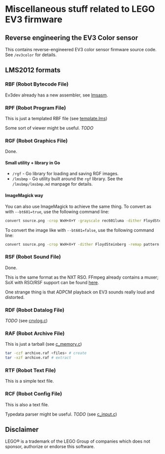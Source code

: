# Miscellaneous stuff related to LEGO EV3 firmware

## Reverse engineering the EV3 Color sensor

This contains reverse-engineered EV3 color sensor firmware source code. See `/ev3color` for details.

## LMS2012 formats

### RBF (Robot Bytecode File)

Ev3dev already has a new assembler, see [lmsasm](https://github.com/ev3dev/lmsasm/).

### RPF (Robot Program File)

This is just a templated RBF file (see [template.lms](https://github.com/mindboards/ev3sources-xtended/blob/master/ev3sources/lms2012/lmssrc/Brick%20Program/template.lms))

Some sort of viewer might be useful. *TODO*

### RGF (Robot Graphics File)

Done.

#### Small utility + library in Go
- `/rgf` - Go library for loading and saving RGF images.
- `/lmsbmp` - Go utility built around the `rgf` library. See the `/lmsbmp/lmsbmp.md` manpage for details.

#### ImageMagick way
You can also use ImageMagick to achieve the same thing. To convert as with `--bt601=true`, use the following command line:
```sh
convert source.png -crop WxH+X+Y -grayscale rec601luma -dither FloydSteinberg -remap pattern:gray50 destination.rgf
```

To convert the image like with `--bt601=false`, use the following command line:
```sh
convert source.png -crop WxH+X+Y -dither FloydSteinberg -remap pattern:gray50 destination.rgf
```

### RSF (Robot Sound File)

Done.

This is the same format as the NXT RSO. FFmpeg already contains a muxer; SoX with RSO/RSF support can be found [here](http://github.com/jakubvanek/sox-rsf).

One strange thing is that ADPCM playback on EV3 sounds really loud and distorted.

### RDF (Robot Datalog File)

*TODO* (see [cnvlog.c](https://github.com/mindboards/ev3sources-xtended/blob/master/ev3sources/lms2012/lmssrc/adk/cnvlog/cnvlog.c))

### RAF (Robot Archive File)

This is just a tarball (see [c_memory.c](https://github.com/mindboards/ev3sources-xtended/blob/b32a23625be02eb22f23ac45d2ef3bd4a2a9173f/ev3sources/lms2012/c_memory/source/c_memory.c#L4646))

```sh
tar -czf archive.raf <files> # create
tar -xzf archive.raf # extract
```

### RTF (Robot Text File)

This is a simple text file.

### RCF (Robot Config File)

This is also a text file.

Typedata parser might be useful. *TODO* (see [c_input.c](https://github.com/mindboards/ev3sources-xtended/blob/b32a23625be02eb22f23ac45d2ef3bd4a2a9173f/ev3sources/lms2012/c_input/source/c_input.c#L773))


## Disclaimer

LEGO® is a trademark of the LEGO Group of companies which does not sponsor,
authorize or endorse this software.
